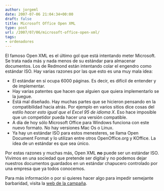 ```yaml
---
author: jorgeml
date: 2007-07-06 21:04:34+00:00
draft: false
title: Microsoft Office Open XML
type: post
url: /2007/07/06/microsoft-office-open-xml/
tags:
- ordenadores
---
```


El famoso Open XML es el último gol que está intentando meter Microsoft. Se trata nada más y nada menos de su estándar para almacenar documentos. Los de Redmond están intentando colar el engendro como estándar ISO. Hay varias razones por las que esto es una muy mala idea:

* El estándar en sí ocupa 6000 páginas. Es decir, es difícil de entender y de implementar.
* Hay varias patentes que hacen que alguien que quiera implementarlo se la juegue.
* Está mal diseñado. Hay muchas partes que se hicieron pensando en la compatibilidad hacia atrás. Por ejemplo en varios sitios dice cosas del estilo _hacer esto igual que el Excel 95 de idioma X_. Eso hace imposible que un competidor pueda hacer una versión compatible.
* A día de hoy sólo Microsoft Office para Windows funciona con este nuevo formato. No hay versiones Mac Os o Linux.
* Ya hay un estándar ISO para estos menesteres, se llama Open Document Format y lo utilizan entre otros OpenOffice.org y KOffice. La idea de un estándar es que sea único.

Por estas razones y muchas más, Open XML **no** puede ser un estándar ISO. Vivimos en una sociedad que pretende ser digital y no podemos dejar nuestros documentos guardados en un estándar chapucero controlado por una empresa que ya todos conocemos.

Para más información o por si quieres hacer algo para impedir semejante barbaridad, visita la [web de la campaña](http://www.noooxml.org).
